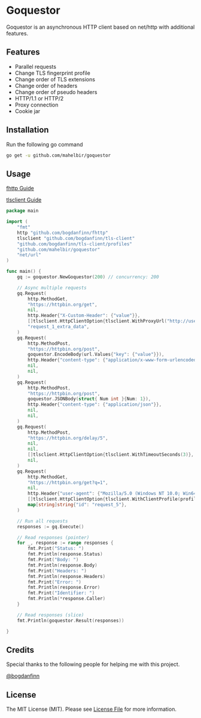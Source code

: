 # Goquestor

Goquestor is an asynchronous HTTP client based on net/http with additional features.

## Features
- Parallel requests
- Change TLS fingerprint profile
- Change order of TLS extensions
- Change order of headers
- Change order of pseudo headers
- HTTP/1.1 or HTTP/2
- Proxy connection
- Cookie jar

## Installation

Run the following go command
```sh
go get -u github.com/mahelbir/goquestor
```

## Usage

[fhttp Guide](https://github.com/bogdanfinn/fhttp)

[tlsclient Guide](https://bogdanfinn.gitbook.io/open-source-oasis)

```go
package main

import (
	"fmt"
	http "github.com/bogdanfinn/fhttp"
	tlsclient "github.com/bogdanfinn/tls-client"
	"github.com/bogdanfinn/tls-client/profiles"
	"github.com/mahelbir/goquestor"
	"net/url"
)

func main() {
	gq := goquestor.NewGoquestor(200) // concurrency: 200

	// Async multiple requests
	gq.Request(
		http.MethodGet,
		"https://httpbin.org/get",
		nil,
		http.Header{"X-Custom-Header": {"value"}},
		[]tlsclient.HttpClientOption{tlsclient.WithProxyUrl("http://user:pass@127.0.0.1:8080")},
		"request_1_extra_data",
	)
	gq.Request(
		http.MethodPost,
		"https://httpbin.org/post",
		goquestor.EncodeBody(url.Values{"key": {"value"}}),
		http.Header{"content-type": {"application/x-www-form-urlencoded"}},
		nil,
		nil,
	)
	gq.Request(
		http.MethodPost,
		"https://httpbin.org/post",
		goquestor.JSONBody(struct{ Num int }{Num: 1}),
		http.Header{"content-type": {"application/json"}},
		nil,
		nil,
	)
	gq.Request(
		http.MethodPost,
		"https://httpbin.org/delay/5",
		nil,
		nil,
		[]tlsclient.HttpClientOption{tlsclient.WithTimeoutSeconds(3)},
		nil,
	)
	gq.Request(
		http.MethodGet,
		"https://httpbin.org/get?q=1",
		nil,
		http.Header{"user-agent": {"Mozilla/5.0 (Windows NT 10.0; Win64; x64; rv:123.0) Gecko/20100101 Firefox/123.0"}},
		[]tlsclient.HttpClientOption{tlsclient.WithClientProfile(profiles.Firefox_123)},
		map[string]string{"id": "request_5"},
	)

	// Run all requests
	responses := gq.Execute()

	// Read responses (pointer)
	for _, response := range responses {
		fmt.Print("Status: ")
		fmt.Println(response.Status)
		fmt.Print("Body: ")
		fmt.Println(response.Body)
		fmt.Print("Headers: ")
		fmt.Println(response.Headers)
		fmt.Print("Error: ")
		fmt.Println(response.Error)
		fmt.Print("Identifier: ")
		fmt.Println(*response.Caller)
	}

	// Read responses (slice)
	fmt.Println(goquestor.Result(responses))

}
```

## Credits
Special thanks to the following people for helping me with this project.

[@bogdanfinn](https://github.com/bogdanfinn)

## License

The MIT License (MIT). Please see [License File](LICENSE) for more information.
